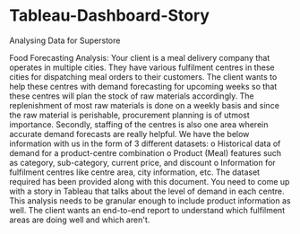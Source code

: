 # Tableau-Dashboard-Story
Analysing Data for Superstore 


Food Forecasting Analysis:
Your client is a meal delivery company that operates in multiple cities. They have various
fulfilment centres in these cities for dispatching meal orders to their customers. The client
wants to help these centres with demand forecasting for upcoming weeks so that these 
centres will plan the stock of raw materials accordingly.
The replenishment of most raw materials is done on a weekly basis and since the raw material 
is perishable, procurement planning is of utmost importance. Secondly, staffing of the centres 
is also one area wherein accurate demand forecasts are really helpful. We have the below 
information with us in the form of 3 different datasets:
o Historical data of demand for a product-centre combination
o Product (Meal) features such as category, sub-category, current price, and discount
o Information for fulfilment centres like centre area, city information, etc.
The dataset required has been provided along with this document.
You need to come up with a story in Tableau that talks about the level of demand in each
centre. This analysis needs to be granular enough to include product information as well. The
client wants an end-to-end report to understand which fulfilment areas are doing well and
which aren't.
